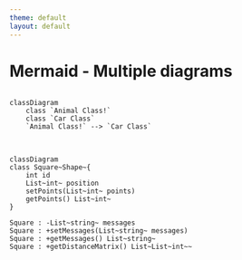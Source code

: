 ```yaml
---
theme: default
layout: default
---
```


# Mermaid - Multiple diagrams

<div style="display: flex; gap: 1rem; flex-wrap: wrap;">
  
```mermaid
classDiagram
    class `Animal Class!`
    class `Car Class`
    `Animal Class!` --> `Car Class`
```

```mermaid
classDiagram
class Square~Shape~{
    int id
    List~int~ position
    setPoints(List~int~ points)
    getPoints() List~int~
}

Square : -List~string~ messages
Square : +setMessages(List~string~ messages)
Square : +getMessages() List~string~
Square : +getDistanceMatrix() List~List~int~~
```

</div>
